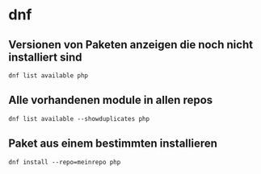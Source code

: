 # dnf

## Versionen von Paketen anzeigen die noch nicht installiert sind 

```
dnf list available php 
```

## Alle vorhandenen module in allen repos 

```
dnf list available --showduplicates php 
```

## Paket aus einem bestimmten installieren

```
dnf install --repo=meinrepo php
```
